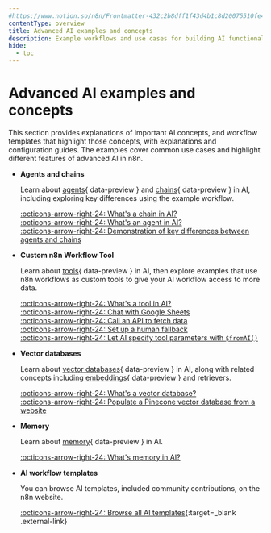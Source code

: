 ```yaml
---
#https://www.notion.so/n8n/Frontmatter-432c2b8dff1f43d4b1c8d20075510fe4
contentType: overview
title: Advanced AI examples and concepts
description: Example workflows and use cases for building AI functionality using n8n.
hide:
  - toc
---
```


# Advanced AI examples and concepts

This section provides explanations of important AI concepts, and workflow templates that highlight those concepts, with explanations and configuration guides. The examples cover common use cases and highlight different features of advanced AI in n8n.

<div class="grid cards" markdown>

-   __Agents and chains__

	Learn about [agents](/glossary/#ai-agent){ data-preview } and [chains](/glossary/#ai-chain){ data-preview } in AI, including exploring key differences using the example workflow.

	[:octicons-arrow-right-24: What's a chain in AI?](/advanced-ai/examples/understand-chains.md)  
    [:octicons-arrow-right-24: What's an agent in AI?](/advanced-ai/examples/understand-agents.md)  
	[:octicons-arrow-right-24: Demonstration of key differences between agents and chains](/advanced-ai/examples/agent-chain-comparison.md) 

-   __Custom n8n Workflow Tool__

    Learn about [tools](/glossary/#ai-tool){ data-preview } in AI, then explore examples that use n8n workflows as custom tools to give your AI workflow access to more data.

	[:octicons-arrow-right-24: What's a tool in AI?](/advanced-ai/examples/understand-tools.md)  
    [:octicons-arrow-right-24: Chat with Google Sheets](/advanced-ai/examples/data-google-sheets.md)  
	[:octicons-arrow-right-24: Call an API to fetch data](/advanced-ai/examples/api-workflow-tool.md)  
	[:octicons-arrow-right-24: Set up a human fallback](/advanced-ai/examples/human-fallback.md)  
	[:octicons-arrow-right-24: Let AI specify tool parameters with `$fromAI()`](/advanced-ai/examples/using-the-fromai-function.md)

-   __Vector databases__

    Learn about [vector databases](/glossary/#ai-vector-store){ data-preview } in AI, along with related concepts including [embeddings](/glossary/#ai-embedding){ data-preview } and retrievers.

	[:octicons-arrow-right-24: What's a vector database?](/advanced-ai/examples/understand-vector-databases.md)  
    [:octicons-arrow-right-24: Populate a Pinecone vector database from a website](/advanced-ai/examples/vector-store-website.md)   

-   __Memory__

    Learn about [memory](/glossary/#ai-memory){ data-preview } in AI.

	[:octicons-arrow-right-24: What's memory in AI?](/advanced-ai/examples/understand-memory.md)  

-   __AI workflow templates__

	You can browse AI templates, included community contributions, on the n8n website. 

    [:octicons-arrow-right-24: Browse all AI templates](https://n8n.io/workflows/?categories=25){:target=_blank .external-link}


   
</div>
